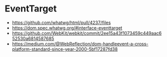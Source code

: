 # EventTarget

 - https://github.com/whatwg/html/pull/4237/files
 - https://dom.spec.whatwg.org/#interface-eventtarget
 - https://github.com/WebKit/webkit/commit/2ee15a43f1073459c449aac652530a6814587685
 - https://medium.com/@WebReflection/dom-handleevent-a-cross-platform-standard-since-year-2000-5bf17287fd38

